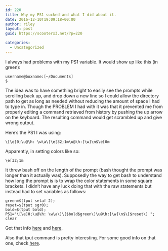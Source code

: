 ```yaml
---
id: 220
title: Why my PS1 sucked and what I did about it.
date: 2016-12-10T19:09:18+00:00
author: riley
layout: post
guid: https://scooterx3.net/?p=220

categories:
  - Uncategorized
---
```

I always had problems with my PS1 variable. It would show up like this (in green):

~~~
username@boxname:[~/Documents]
$
~~~

The idea was to have something bright to easily see the prompts while scrolling back up, and drop down a new line so I could allow the directory path to get as long as needed without reducing the amount of space I had to type in. Though the PROBLEM I had with it was that it prevented me from properly editing a command retrieved from history by pushing the up arrow on the keyboard. The resulting command would get scrambled up and give wrong output.

Here&#8217;s the PS1 I was using:

~~~
\[\e]0;\u@\h: \w\a\]\e[32;1m\u@\h:[\w]\n$\e[0m
~~~

Apparently, in setting colors like so:

~~~
\e[32;1m
~~~

It threw bash off on the length of the prompt (bash thought the prompt was longer than it actually was). Supposedly the way to get bash to understand how long the prompt is is to wrap the color statements in some square brackets. I didn&#8217;t have any luck doing that with the raw statements but instead had to set variables as follows:

~~~
green=$(tput setaf 2); 
reset=$(tput sgr0); 
bold=$(tput bold); 
PS1="\[\e]0;\u@\h: \w\a\]\[$bold$green\]\u@\h:[\w]\n$\[$reset\] "; 
clear
~~~

Got that info [here](http://askubuntu.com/questions/251154/long-lines-overlap-in-bash-ps1-customized-prompt) and [here](http://askubuntu.com/questions/111840/ps1-problem-messing-up-cli).

Also that tput command is pretty interesting. For some good info on that one, check [here](http://wiki.bash-hackers.org/scripting/terminalcodes).